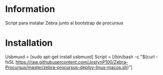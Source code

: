 # Information
Script para instalar Zebra junto al bootstrap de procursus
# Installation
Usbmuxd = [sudo apt-get install usbmuxd]
Script = [/bin/bash -c "$(curl -fsSL https://raw.githubusercontent.com/JostynP100/Zebra-Procursus/master/zebra-procursus-deploy-linux-macos.sh)"]
